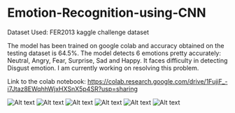 # Emotion-Recognition-using-CNN

Dataset Used: FER2013 kaggle challenge dataset

The model has been trained on google colab and accuracy obtained on the testing dataset is 64.5%.
The model detects 6 emotions pretty accurately: Neutral, Angry, Fear, Surprise, Sad and Happy.
It faces difficulty in detecting Disgust emotion. I am currently working on resolving this problem.

Link to the colab notebook: https://colab.research.google.com/drive/1FujiF_-i7Jtaz8EWqhhWjxHXSnX5p4SR?usp=sharing

![Alt text](testing/one.jpg?raw=true "Title")
![Alt text](testing/two.jpg?raw=true "Title")
![Alt text](testing/three.jpg?raw=true "Title")
![Alt text](testing/four.jpg?raw=true "Title")
![Alt text](testing/five.jpg?raw=true "Title")
![Alt text](testing/six.jpg?raw=true "Title")
